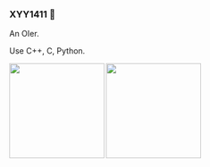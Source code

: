 ### XYY1411 👋

An OIer.

Use C++, C, Python.
<div>
<img align="left" height="170px" src="https://github-readme-stats.vercel.app/api?username=XYY1411&show_icons=true&theme=dark&&count_private=true" />
<img align="left" height="170px" src="https://github-readme-stats.vercel.app/api/top-langs/?username=XYY1411&theme=dark&langs_count=20" />
</div>
<!--
**XYY1411** is a ✨ _special_ ✨ repository because its `README.md` (this file) appears on your GitHub profile.

Here are some ideas to get you started:

- 🔭 I’m currently working on ...
- 🌱 I’m currently learning ...
- 👯 I’m looking to collaborate on ...
- 🤔 I’m looking for help with ...
- 💬 Ask me about ...
- 📫 How to reach me: ...
- 😄 Pronouns: ...
- ⚡ Fun fact: ...
-->
